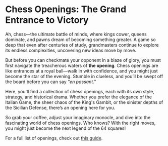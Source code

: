 # Chess Openings: The Grand Entrance to Victory

Ah, chess—the ultimate battle of minds, where kings cower, queens dominate, and pawns dream of becoming something greater. A game so deep that even after centuries of study, grandmasters continue to explore its endless complexities, uncovering new ideas move by move.

But before you can checkmate your opponent in a blaze of glory, you must first navigate the treacherous waters of **the opening**. Chess openings are like entrances at a royal ball—walk in with confidence, and you might just become the star of the evening. Stumble in clueless, and you’ll be swept off the board before you can say *"en passant."*

Here, you'll find a collection of chess openings, each with its own style, strategy, and historical drama. Whether you prefer the elegance of the Italian Game, the sheer chaos of the King's Gambit, or the sinister depths of the Sicilian Defense, there’s an opening here for you.

So grab your coffee, adjust your imaginary monocle, and dive into the fascinating world of chess openings. Who knows? With the right moves, you might just become the next legend of the 64 squares!

For a full list of openings, check out [this guide](openings.md).